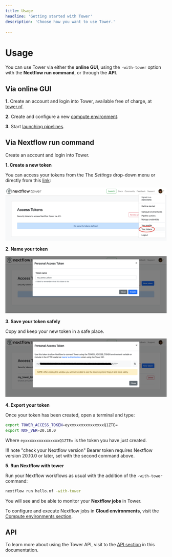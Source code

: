 ```yaml
---
title: Usage
headline: 'Getting started with Tower'
description: 'Choose how you want to use Tower.'

---
```


# Usage

You can use Tower via either the **online GUI**, using the `-with-tower` option with the **Nextflow run command**, or through the **API**.


## Via online GUI

**1.** Create an account and login into Tower, available free of charge, at [tower.nf](https://tower.nf).

**2.** Create and configure a new [compute environment](../../compute-envs/overview/).

**3.** Start [launching pipelines](../../launch/overview/).

## Via Nextflow run command

Create an account and login into Tower.

**1. Create a new token**

  You can access your tokens from the The *Settings* drop-down menu or directly from this [link](https://tower.nf/tokens):

![](_images/usage_create_token.png)


**2. Name your token**

![](_images/usage_name_token.png)


**3. Save your token safely**

  Copy and keep your new token in a safe place.

![](_images/usage_token.png)


**4. Export your token**

Once your token has been created, open a terminal and type:

```bash
export TOWER_ACCESS_TOKEN=eyxxxxxxxxxxxxxxxQ1ZTE=
export NXF_VER=20.10.0

```

Where `eyxxxxxxxxxxxxxxxQ1ZTE=` is the token you have just created.

!!! note "check your Nextflow version"
    Bearer token requires Nextflow version 20.10.0 or later, set with the second command above.

**5. Run Nextflow with tower**

Run your Nextflow workflows as usual with the addition of the `-with-tower` command:

```bash
nextflow run hello.nf -with-tower

```

You will see and be able to monitor your **Nextflow jobs** in Tower.

To configure and execute Nextflow jobs in **Cloud environments**, visit the [Compute environments section](../../compute-envs/overview/).

## API

To learn more about using the Tower API, visit to the [API section](../../api/overview/) in this documentation.
